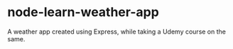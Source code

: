# node-learn-weather-app
A weather app created using Express, while taking a Udemy course on the same.
